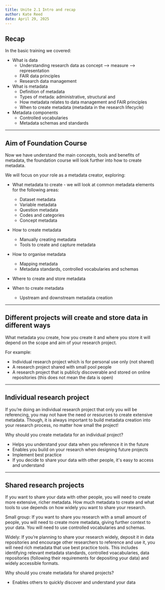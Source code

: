 ```yaml
---
title: Unite 2.1 Intro and recap
author: Kate Reed
date: April 29, 2025
---
```


## Recap

In the basic training we covered:
  - What is data
    - Understanding research data as concept --> measure --> representation
    - FAIR data principles
    - Research data management
  - What is metadata
      - Definition of metadata
      - Types of metada: administrative, structural and 
      - How metadata relates to data management and FAIR principles
      - When to create metadata (metadata in the research lifecycle)
  - Metadata components
      - Controlled vocabularies
      - Metadata schemas and standards
   
  ---
  
 ##  Aim of Foundation Course

Now we have understand the main concepts, tools and benefits of metadata, the foundation course will look further into how to create metadata.

We will focus on your role as a metadata creator, exploring:

- What metadata to create - we will look at common metadata elements for the following areas:
  - Dataset metadata
  - Variable metadata
  - Question metadata
  - Codes and categories
  - Concept metadata
    
- How to create metadata
  - Manually creating metadata
  - Tools to create and capture metadata
 
- How to organise metadata
  - Mapping metadata
  - Metadata standards, controlled vocabularies and schemas
    
- Where to create and store metadata
  
- When to create metadata
  - Upstream and downstream metadata creation 

---

## Different projects will create and store data in different ways

What metadata you create, how you create it and where you store it will depend on the scope and aim of your research project.

For example:
- Individual research project which is for personal use only (not shared)
- A research project shared with small pool people
- A research project that is publicly discoverable and stored on online repositories (this does not mean the data is open)

---

## Individual research project

If you’re doing an individual research project that only you will be referencing, you may not have the need or resources to create extensive metadata. 
Though, it is always important to build metadata creation into your research process, no matter how small the project!

Why should you create metadata for an individual project?
-	Helps you understand your data when you reference it in the future
-	Enables you build on your research when designing future projects
-	Implement best practice
-	If you decide to share your data with other people, it's easy to access and understand

---

## Shared research projects

If you want to share your data with other people, you will need to create more extensive, richer metadata. How much metadata to create and what tools to use depends on how widely you want to share your research.

Small group: If you want to share you research with a small amount of people, you will need to create more metadata, giving further context to your data. You will need to use controlled vocabularies and schemas. 

Widely: If you’re planning to share your research widely, deposit it in data repositories and encourage other researchers to reference and use it, you will need rich metadata that use best practice tools. This includes identifying relevant metadata standards, controlled voacabularies, data repositories (following their requirements for depositing your data) and widely accessible formats.

Why should you create metadata for shared projects?
-	Enables others to quickly discover and understand your data
  

 
  
